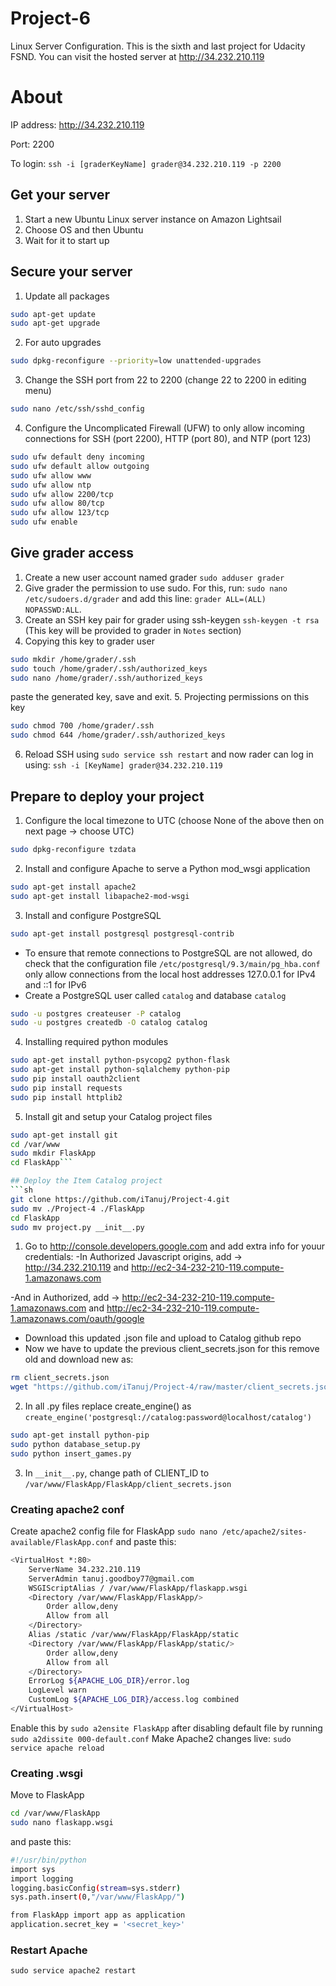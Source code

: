 # Project-6
Linux Server Configuration. This is the sixth and last project for Udacity FSND. You can visit the hosted server at http://34.232.210.119

# About
IP address: http://34.232.210.119

Port: 2200

To login:
`ssh -i [graderKeyName] grader@34.232.210.119 -p 2200`

## Get your server
1. Start a new Ubuntu Linux server instance on Amazon Lightsail
2. Choose OS and then Ubuntu
3. Wait for it to start up

## Secure your server
1. Update all packages
```sh
sudo apt-get update
sudo apt-get upgrade
```
2. For auto upgrades
```sh
sudo dpkg-reconfigure --priority=low unattended-upgrades
```
3. Change the SSH port from 22 to 2200 (change 22 to 2200 in editing menu)
```sh
sudo nano /etc/ssh/sshd_config
```
4. Configure the Uncomplicated Firewall (UFW) to only allow incoming connections for SSH (port 2200), HTTP (port 80), and NTP (port 123)
```sh
sudo ufw default deny incoming
sudo ufw default allow outgoing
sudo ufw allow www
sudo ufw allow ntp
sudo ufw allow 2200/tcp
sudo ufw allow 80/tcp
sudo ufw allow 123/tcp
sudo ufw enable
```

## Give grader access
1. Create a new user account named grader
`sudo adduser grader`
2. Give grader the permission to use sudo. For this, run: `sudo nano /etc/sudoers.d/grader` and add this line:
`grader ALL=(ALL) NOPASSWD:ALL`.
3. Create an SSH key pair for grader using ssh-keygen
`ssh-keygen -t rsa`
(This key will be provided to grader in `Notes` section)
4. Copying this key to grader user
```sh
sudo mkdir /home/grader/.ssh
sudo touch /home/grader/.ssh/authorized_keys
sudo nano /home/grader/.ssh/authorized_keys
```
paste the generated key, save and exit.
5. Projecting permissions on this key
```sh
sudo chmod 700 /home/grader/.ssh
sudo chmod 644 /home/grader/.ssh/authorized_keys
```
6. Reload SSH using `sudo service ssh restart` and now rader can log in using:
`ssh -i [KeyName] grader@34.232.210.119`

## Prepare to deploy your project
1. Configure the local timezone to UTC (choose None of the above then on next page -> choose UTC)
```sh
sudo dpkg-reconfigure tzdata
```
2. Install and configure Apache to serve a Python mod_wsgi application
```sh
sudo apt-get install apache2
sudo apt-get install libapache2-mod-wsgi
```
3.  Install and configure PostgreSQL
```sh
sudo apt-get install postgresql postgresql-contrib
```
- To ensure that remote connections to PostgreSQL are not allowed, do check that the configuration file `/etc/postgresql/9.3/main/pg_hba.conf` only allow connections from the local host addresses 127.0.0.1 for IPv4 and ::1 for IPv6
- Create a PostgreSQL user called `catalog` and database `catalog`
```sh
sudo -u postgres createuser -P catalog
sudo -u postgres createdb -O catalog catalog
```
4. Installing required python modules
```sh
sudo apt-get install python-psycopg2 python-flask
sudo apt-get install python-sqlalchemy python-pip
sudo pip install oauth2client
sudo pip install requests
sudo pip install httplib2
```
5. Install git and setup your Catalog project files
```sh
sudo apt-get install git
cd /var/www
sudo mkdir FlaskApp
cd FlaskApp```

## Deploy the Item Catalog project
```sh
git clone https://github.com/iTanuj/Project-4.git
sudo mv ./Project-4 ./FlaskApp
cd FlaskApp
sudo mv project.py __init__.py
```
1. Go to http://console.developers.google.com and add extra info for youur credentials:
-In Authorized Javascript origins, add -> http://34.232.210.119 and http://ec2-34-232-210-119.compute-1.amazonaws.com

-And in Authorized, add -> http://ec2-34-232-210-119.compute-1.amazonaws.com and http://ec2-34-232-210-119.compute-1.amazonaws.com/oauth/google
- Download this updated .json file and upload to Catalog github repo
- Now we have to update the previous client_secrets.json for this remove old and download new as:
```sh
rm client_secrets.json
wget "https://github.com/iTanuj/Project-4/raw/master/client_secrets.json"
```
2. In all .py files replace create_engine() as `create_engine('postgresql://catalog:password@localhost/catalog')`
```sh
sudo apt-get install python-pip
sudo python database_setup.py
sudo python insert_games.py
```
3. In `__init__.py`, change path of CLIENT_ID to `/var/www/FlaskApp/FlaskApp/client_secrets.json` 
### Creating apache2 conf
Create apache2 config file for FlaskApp
`sudo nano /etc/apache2/sites-available/FlaskApp.conf`
and paste this:
```sh
<VirtualHost *:80>
	ServerName 34.232.210.119
	ServerAdmin tanuj.goodboy77@gmail.com
	WSGIScriptAlias / /var/www/FlaskApp/flaskapp.wsgi
	<Directory /var/www/FlaskApp/FlaskApp/>
		Order allow,deny
		Allow from all
	</Directory>
	Alias /static /var/www/FlaskApp/FlaskApp/static
	<Directory /var/www/FlaskApp/FlaskApp/static/>
		Order allow,deny
		Allow from all
	</Directory>
	ErrorLog ${APACHE_LOG_DIR}/error.log
	LogLevel warn
	CustomLog ${APACHE_LOG_DIR}/access.log combined
</VirtualHost>
```
Enable this by `sudo a2ensite FlaskApp` after disabling default file by running `sudo a2dissite 000-default.conf`
Make Apache2 changes live: `sudo service apache reload`
### Creating .wsgi
Move to FlaskApp
```sh
cd /var/www/FlaskApp
sudo nano flaskapp.wsgi 
```
and paste this:
```sh
#!/usr/bin/python
import sys
import logging
logging.basicConfig(stream=sys.stderr)
sys.path.insert(0,"/var/www/FlaskApp/")

from FlaskApp import app as application
application.secret_key = '<secret_key>'
```
### Restart Apache
`sudo service apache2 restart`
